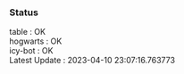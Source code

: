### Status


table : OK  
hogwarts : OK  
icy-bot : OK  
Latest Update : 2023-04-10 23:07:16.763773

